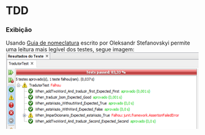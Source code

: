 # TDD

### Exibição
Usando [Guia de nomeclatura][naming-conventions] escrito por Oleksandr Stefanovskyi permite uma leitura mais legível dos testes, segue imagem:
<img src="ProjetoTDD/doc/Relatorio.png" height="200"/>


[naming-conventions]: https://medium.com/@stefanovskyi/unit-test-naming-conventions-dd9208eadbea
